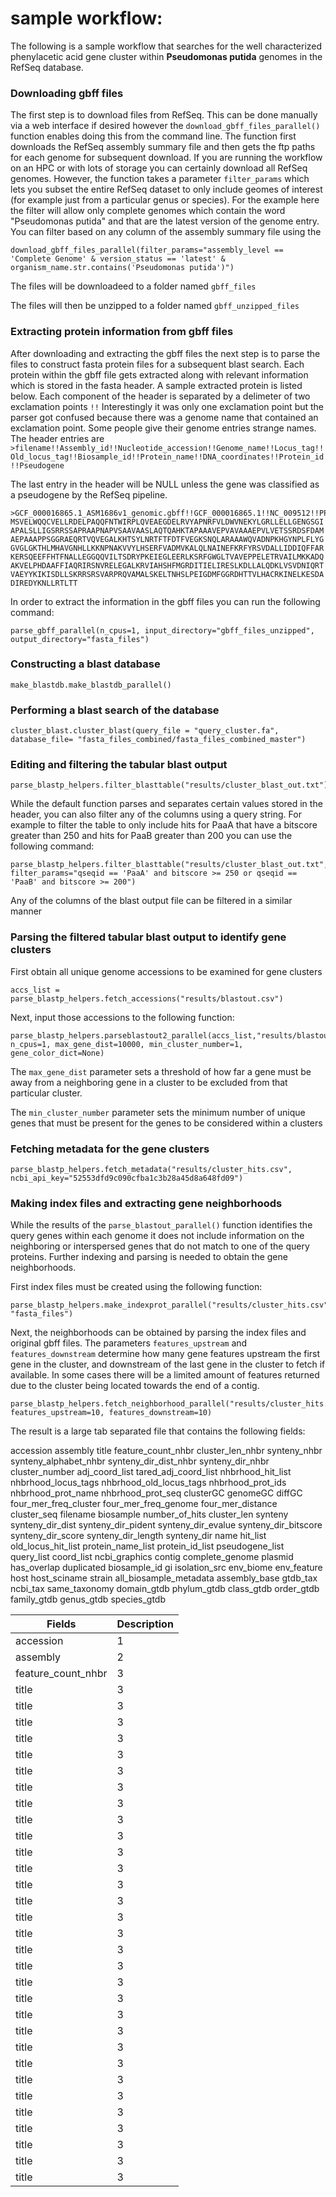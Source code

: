 

# sample workflow:

The following is a sample workflow that searches for the well characterized phenylacetic acid gene cluster within **Pseudomonas putida** genomes in the RefSeq database.

### Downloading gbff files
The first step is to download files from RefSeq.
This can be done manually via a web interface if desired however the ```download_gbff_files_parallel()``` function enables doing this from the command line. The function first downloads the RefSeq assembly summary file and then gets the ftp paths for each genome for subsequent download. If you are running the workflow on an HPC or with lots of storage you can certainly download all RefSeq genomes. However, the function takes a parameter ```filter_params``` which lets you subset the entire RefSeq dataset to only include geomes of interest (for example just from a particular genus or species). For the example here the filter will allow only complete genomes which contain the word "Pseudomonas putida" and that are the latest version of the genome entry. You can filter based on any column of the assembly summary file using the  

```
download_gbff_files_parallel(filter_params="assembly_level == 'Complete Genome' & version_status == 'latest' & organism_name.str.contains('Pseudomonas putida')")
```

The files will be downloadeed to a folder named ```gbff_files```

The files will then be unzipped to a folder named ```gbff_unzipped_files```

### Extracting protein information from gbff files

After downloading and extracting the gbff files the next step is to parse the files to construct fasta protein files for a subsequent blast search.
Each protein within the gbff file gets extracted along with relevant information which is stored in the fasta header.
A sample extracted protein is listed below. Each component of the header is separated by a delimeter of two exclamation points ```!!``` Interestingly it was only one exclamation point but the parser got confused because there was a genome name that contained an exclamation point. Some people give their genome entries strange names.
The header entries are ```>filename!!Assembly_id!!Nucleotide_accession!!Genome_name!!Locus_tag!!Old_locus_tag!!Biosample_id!!Protein_name!!DNA_coordinates!!Protein_id!!Pseudogene```

The last entry in the header will be NULL unless the gene was classified as a pseudogene by the RefSeq pipeline.
```
>GCF_000016865.1_ASM1686v1_genomic.gbff!!GCF_000016865.1!!NC_009512!!PPUT_RS00005!!Pput_0001!!Pseudomonas_putida_F1__complete_genome.!!SAMN00623058!!chromosomal_replication_initiator_protein_DnaA!!385..1902!!WP_003253158.1!!NULL
MSVELWQQCVELLRDELPAQQFNTWIRPLQVEAEGDELRVYAPNRFVLDWVNEKYLGRLLELLGENGSGI
APALSLLIGSRRSSAPRAAPNAPVSAAVAASLAQTQAHKTAPAAAVEPVAVAAAEPVLVETSSRDSFDAM
AEPAAAPPSGGRAEQRTVQVEGALKHTSYLNRTFTFDTFVEGKSNQLARAAAWQVADNPKHGYNPLFLYG
GVGLGKTHLMHAVGNHLLKKNPNAKVVYLHSERFVADMVKALQLNAINEFKRFYRSVDALLIDDIQFFAR
KERSQEEFFHTFNALLEGGQQVILTSDRYPKEIEGLEERLKSRFGWGLTVAVEPPELETRVAILMKKADQ
AKVELPHDAAFFIAQRIRSNVRELEGALKRVIAHSHFMGRDITIELIRESLKDLLALQDKLVSVDNIQRT
VAEYYKIKISDLLSKRRSRSVARPRQVAMALSKELTNHSLPEIGDMFGGRDHTTVLHACRKINELKESDA
DIREDYKNLLRTLTT

```

In order to extract the information in the gbff files you can run the following command:
```
parse_gbff_parallel(n_cpus=1, input_directory="gbff_files_unzipped", output_directory="fasta_files")
```

### Constructing a blast database

```
make_blastdb.make_blastdb_parallel()
```

### Performing a blast search of the database

```
cluster_blast.cluster_blast(query_file = "query_cluster.fa", database_file= "fasta_files_combined/fasta_files_combined_master")
```

### Editing and filtering the tabular blast output
```
parse_blastp_helpers.filter_blasttable("results/cluster_blast_out.txt")
```

While the default function parses and separates certain values stored in the header, you can also filter any of the columns using a query string.
For example to filter the table to only include hits for PaaA that have a bitscore greater than 250 and hits for PaaB greater than 200 you can use the following command:
```
parse_blastp_helpers.filter_blasttable("results/cluster_blast_out.txt", filter_params="qseqid == 'PaaA' and bitscore >= 250 or qseqid == 'PaaB' and bitscore >= 200")
```
Any of the columns of the blast output file can be filtered in a similar manner

### Parsing the filtered tabular blast output to identify gene clusters

First obtain all unique genome accessions to be examined for gene clusters
```
accs_list = parse_blastp_helpers.fetch_accessions("results/blastout.csv")
```

Next, input those accessions to the following function:
```
parse_blastp_helpers.parseblastout2_parallel(accs_list,"results/blastout.csv", n_cpus=1, max_gene_dist=10000, min_cluster_number=1, gene_color_dict=None)
```
The ```max_gene_dist``` parameter sets a threshold of how far a gene must be away from a neighboring gene in a cluster to be excluded from that particular cluster.

The ```min_cluster_number``` parameter sets the minimum number of unique genes that must be present for the genes to be considered within a clusters

### Fetching metadata for the gene clusters
```
parse_blastp_helpers.fetch_metadata("results/cluster_hits.csv", ncbi_api_key="52553dfd9c090cfba1c3b28a45d8a648fd09")
```

### Making index files and extracting gene neighborhoods
While the results of the ```parse_blastout_parallel()``` function identifies the query genes within each genome it does not include information on the neighboring or interspersed genes that do not match to one of the query proteins. Further indexing and parsing is needed to obtain the gene neighborhoods.

First index files must be created using the following function:
```
parse_blastp_helpers.make_indexprot_parallel("results/cluster_hits.csv",fasta_file_directory= "fasta_files")
```

Next, the neighborhoods can be obtained by parsing the index files and original gbff files. The parameters ```features_upstream``` and ```features_downstream``` determine how many gene features upstream the first gene in the cluster, and downstream of the last gene in the cluster to fetch if available. In some cases there will be a limited amount of features returned due to the cluster being located towards the end of a contig.
```
parse_blastp_helpers.fetch_neighborhood_parallel("results/cluster_hits.csv", features_upstream=10, features_downstream=10)
```

The result is a large tab separated file that contains the following fields:

accession	assembly	title	feature_count_nhbr	cluster_len_nhbr	synteny_nhbr	synteny_alphabet_nhbr	synteny_dir_dist_nhbr	synteny_dir_nhbr	cluster_number	adj_coord_list	tared_adj_coord_list	nhbrhood_hit_list	nhbrhood_locus_tags	nhbrhood_old_locus_tags	nhbrhood_prot_ids	nhbrhood_prot_name	nhbrhood_prot_seq	clusterGC	genomeGC	diffGC	four_mer_freq_cluster	four_mer_freq_genome	four_mer_distance	cluster_seq	filename	biosample	number_of_hits	cluster_len	synteny	synteny_dir_dist	synteny_dir_pident	synteny_dir_evalue	synteny_dir_bitscore	synteny_dir_score	synteny_dir_length	synteny_dir	name	hit_list	old_locus_hit_list	protein_name_list	protein_id_list	pseudogene_list	query_list	coord_list	ncbi_graphics	contig	complete_genome	plasmid	has_overlap	duplicated	biosample_id	gi	isolation_src	env_biome	env_feature	host	host_sciname	strain	all_biosample_metadata	assembly_base	gtdb_tax	ncbi_tax	same_taxonomy	domain_gtdb	phylum_gtdb	class_gtdb	order_gtdb	family_gtdb	genus_gtdb	species_gtdb


| Fields  | Description |
| ------- | -------- |
| accession   | 1  |
| assembly   | 2  |
| feature_count_nhbr   | 3  |
| title   | 3  |
| title   | 3  |
| title   | 3  |
| title   | 3  |
| title   | 3  |
| title   | 3  |
| title   | 3  |
| title   | 3  |
| title   | 3  |
| title   | 3  |
| title   | 3  |
| title   | 3  |
| title   | 3  |
| title   | 3  |
| title   | 3  |
| title   | 3  |
| title   | 3  |
| title   | 3  |
| title   | 3  |
| title   | 3  |
| title   | 3  |
| title   | 3  |
| title   | 3  |
| title   | 3  |
| title   | 3  |
| title   | 3  |
| title   | 3  |
| title   | 3  |
| title   | 3  |
| title   | 3  |
| title   | 3  |
